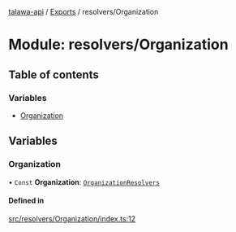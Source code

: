 [talawa-api](../README.md) / [Exports](../modules.md) / resolvers/Organization

# Module: resolvers/Organization

## Table of contents

### Variables

- [Organization](resolvers_Organization.md#organization)

## Variables

### Organization

• `Const` **Organization**: [`OrganizationResolvers`](types_generatedGraphQLTypes.md#organizationresolvers)

#### Defined in

[src/resolvers/Organization/index.ts:12](https://github.com/PalisadoesFoundation/talawa-api/blob/4145524/src/resolvers/Organization/index.ts#L12)
